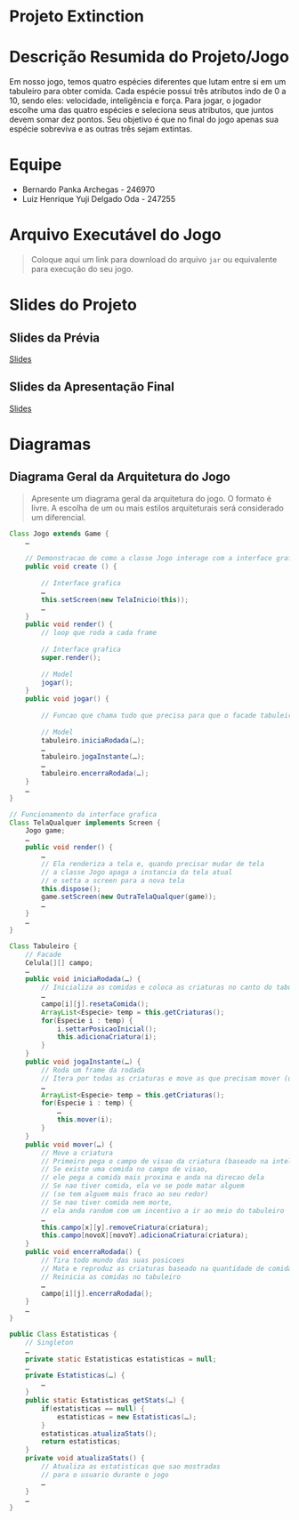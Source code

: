 # Projeto Extinction

# Descrição Resumida do Projeto/Jogo

Em nosso jogo, temos quatro espécies diferentes que lutam entre si em um tabuleiro para obter comida. Cada espécie possui três atributos indo de 0 a 10, sendo eles: velocidade, inteligência e força. Para jogar, o jogador escolhe uma das quatro espécies e seleciona seus atributos, que juntos devem somar dez pontos. Seu objetivo é que no final do jogo apenas sua espécie sobreviva e as outras três sejam extintas.

# Equipe
* Bernardo Panka Archegas - 246970
* Luiz Henrique Yuji Delgado Oda - 247255

# Arquivo Executável do Jogo

> Coloque aqui um link para download do arquivo `jar` ou equivalente para execução do seu jogo.

# Slides do Projeto

## Slides da Prévia

[Slides](https://docs.google.com/presentation/d/1jbVQLHXSmoIzbXC1I0b6tI3u2GO_QiLP6dFZnplVF5k/edit#slide=id.g12eddf9782c_0_10)

## Slides da Apresentação Final

[Slides](https://docs.google.com/presentation/d/1HpqCt5N_N9NJoHFYNiT1HZXO-wRYFXCIIAiSLM9TnwM/edit#slide=id.g12029d56449_0_15)

# Diagramas

## Diagrama Geral da Arquitetura do Jogo

> Apresente um diagrama geral da arquitetura do jogo. O formato é livre. A escolha de um ou mais estilos arquiteturais será considerado um diferencial.

~~~java
Class Jogo extends Game {
	…
	
	// Demonstracao de como a classe Jogo interage com a interface grafica e o model
	public void create () {
	
		// Interface grafica
		…
		this.setScreen(new TelaInicio(this));
		…
	}
	public void render() {
		// loop que roda a cada frame
		
		// Interface grafica
		super.render();
		
		// Model
		jogar();
	}
	public void jogar() {
	
		// Funcao que chama tudo que precisa para que o facade tabuleiro jogue as rodadas
		
		// Model
		tabuleiro.iniciaRodada(…);
		…
		tabuleiro.jogaInstante(…);
		…
		tabuleiro.encerraRodada(…);
	}
	…
}
~~~
~~~java
// Funcionamento da interface grafica
Class TelaQualquer implements Screen {
	Jogo game;
	…
	public void render() {
		…
		// Ela renderiza a tela e, quando precisar mudar de tela
		// a classe Jogo apaga a instancia da tela atual
		// e setta a screen para a nova tela
		this.dispose();
		game.setScreen(new OutraTelaQualquer(game));
		…
	}
	…
}
~~~
~~~java
Class Tabuleiro {
	// Facade
	Celula[][] campo;
	…
	public void iniciaRodada(…) {
		// Inicializa as comidas e coloca as criaturas no canto do tabuleiro
		…
		campo[i][j].resetaComida();
		ArrayList<Especie> temp = this.getCriaturas();
		for(Especie i : temp) {
			i.settarPosicaoInicial();
			this.adicionaCriatura(i);
		}
	}
	public void jogaInstante(…) {
		// Roda um frame da rodada
		// Itera por todas as criaturas e move as que precisam mover (depende da velocidade)
		…
		ArrayList<Especie> temp = this.getCriaturas();
		for(Especie i : temp) {
			…
			this.mover(i);
		}
	}
	public void mover(…) {
		// Move a criatura
		// Primeiro pega o campo de visao da criatura (baseado na inteligencia)
		// Se existe uma comida no campo de visao, 
		// ele pega a comida mais proxima e anda na direcao dela
		// Se nao tiver comida, ela ve se pode matar alguem 
		// (se tem alguem mais fraco ao seu redor)
		// Se nao tiver comida nem morte, 
		// ela anda random com um incentivo a ir ao meio do tabuleiro
		…
		this.campo[x][y].removeCriatura(criatura);
		this.campo[novoX][novoY].adicionaCriatura(criatura);
	}
	public void encerraRodada() {
		// Tira todo mundo das suas posicoes
		// Mata e reproduz as criaturas baseado na quantidade de comida
		// Reinicia as comidas no tabuleiro
		…
		campo[i][j].encerraRodada();
	}
	…
}
~~~
~~~java
public Class Estatisticas {
	// Singleton
	…
	private static Estatisticas estatisticas = null;
	…
	private Estatisticas(…) {
		…
	}
	public static Estatisticas getStats(…) {
		if(estatisticas == null) {
			estatisticas = new Estatisticas(…);
		}
		estatisticas.atualizaStats();
		return estatisticas;
	}
	private void atualizaStats() {
		// Atualiza as estatisticas que sao mostradas 
		// para o usuario durante o jogo
		…
	}
	…
}
~~~
